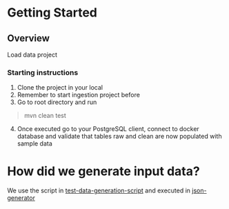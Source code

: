 # Getting Started

## Overview
Load data project

### Starting instructions

1. Clone the project in your local
2. Remember to start ingestion project before
3. Go to root directory and run 
> mvn clean test
4. Once executed go to your PostgreSQL client, connect to docker database and validate that tables raw and clean are now populated with sample data

# How did we generate input data?
We use the script in [test-data-generation-script](src/test/resources/test-data-generation-script.js) and executed in [json-generator](https://json-generator.com/)

